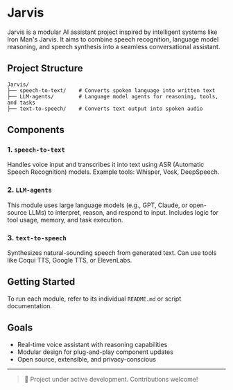 # Jarvis

Jarvis is a modular AI assistant project inspired by intelligent systems like Iron Man's Jarvis. It aims to combine speech recognition, language model reasoning, and speech synthesis into a seamless conversational assistant.

## Project Structure

```
Jarvis/
├── speech-to-text/    # Converts spoken language into written text
├── LLM-agents/        # Language model agents for reasoning, tools, and tasks
├── text-to-speech/    # Converts text output into spoken audio
```

## Components

### 1. `speech-to-text`
Handles voice input and transcribes it into text using ASR (Automatic Speech Recognition) models. Example tools: Whisper, Vosk, DeepSpeech.

### 2. `LLM-agents`
This module uses large language models (e.g., GPT, Claude, or open-source LLMs) to interpret, reason, and respond to input. Includes logic for tool usage, memory, and task execution.

### 3. `text-to-speech`
Synthesizes natural-sounding speech from generated text. Can use tools like Coqui TTS, Google TTS, or ElevenLabs.

## Getting Started

To run each module, refer to its individual `README.md` or script documentation.

## Goals

- Real-time voice assistant with reasoning capabilities
- Modular design for plug-and-play component updates
- Open source, extensible, and privacy-conscious

---

> 🚧 Project under active development. Contributions welcome!
